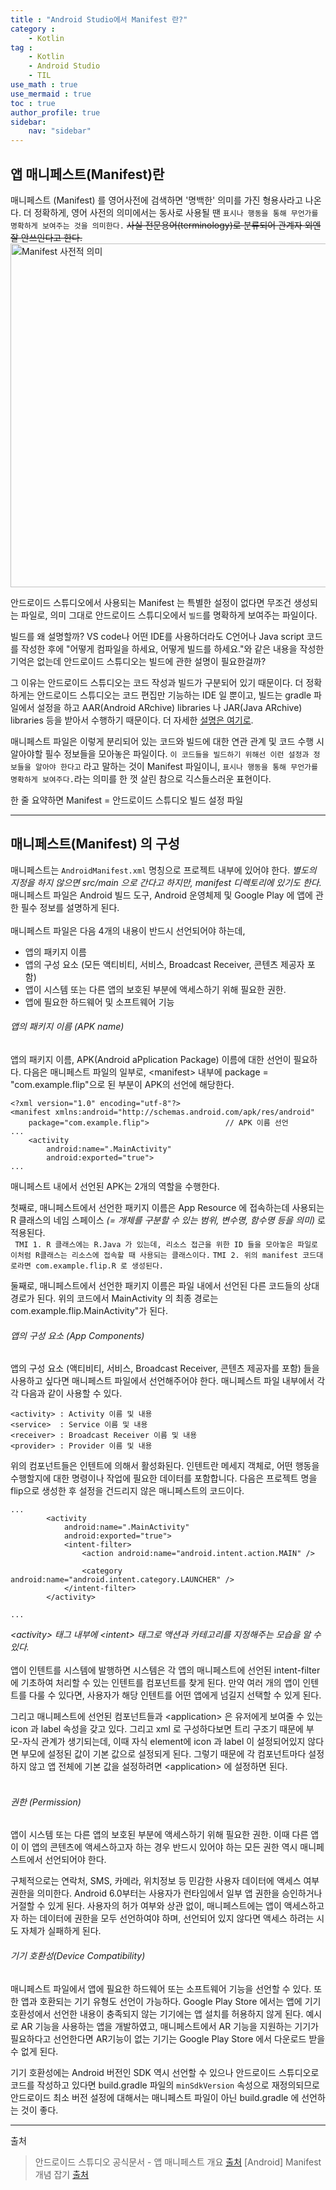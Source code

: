 ```yaml
---
title : "Android Studio에서 Manifest 란?"
category :
    - Kotlin
tag : 
    - Kotlin
    - Android Studio
    - TIL
use_math : true
use_mermaid : true
toc : true
author_profile: true
sidebar:
    nav: "sidebar"
---
```


## 앱 매니페스트(Manifest)란 
매니페스트 (Manifest) 를 영어사전에 검색하면 '명백한' 의미를 가진 형용사라고 나온다. 더 정확하게, 영어 사전의 의미에서는 동사로 사용될 땐 `표시나 행동을 통해 무언가를 명확하게 보여주는 것을 의미한다.` ~~사실 전문용어(terminology)로 분류되어 관계자 외엔 잘 안쓰인다고 한다.~~
<img width="550" alt="Manifest 사전적 의미" src="https://user-images.githubusercontent.com/80164141/125058672-7af5e500-e0e5-11eb-8049-a209cb612a1a.png">  

안드로이드 스튜디오에서 사용되는 Manifest 는 특별한 설정이 없다면 무조건 생성되는 파일로, 의미 그대로 안드로이드 스튜디오에서 `빌드`를 명확하게 보여주는 파일이다.  

빌드를 왜 설명할까? VS code나 어떤 IDE를 사용하더라도 C언어나 Java script 코드를 작성한 후에 "어떻게 컴파일을 하세요, 어떻게 빌드를 하세요."와 같은 내용을 작성한 기억은 없는데 안드로이드 스튜디오는 빌드에 관한 설명이 필요한걸까?  

그 이유는 안드로이드 스튜디오는 코드 작성과 빌드가 구분되어 있기 때문이다. 더 정확하게는 안드로이드 스튜디오는 코드 편집만 기능하는 IDE 일 뿐이고, 빌드는 gradle 파일에서 설정을 하고 AAR(Android ARchive) libraries 나 JAR(Java ARchive) libraries 등을 받아서 수행하기 때문이다. 더 자세한 [설명은 여기로]().  

매니페스트 파일은 이렇게 분리되어 있는 코드와 빌드에 대한 연관 관계 및 코드 수행 시 알아야할 필수 정보들을 모아놓은 파일이다. `이 코드들을 빌드하기 위해선 이런 설정과 정보들을 알아야 한다고` 라고 말하는 것이 Manifest 파일이니, `표시나 행동을 통해 무언가를 명확하게 보여주다.`라는 의미를 한 껏 살린 참으로 긱스들스러운 표현이다.  

한 줄 요약하면 Manifest = 안드로이드 스튜디오 빌드 설정 파일

---
## 매니페스트(Manifest) 의 구성
매니페스트는 `AndroidManifest.xml` 명칭으로 프로젝트 내부에 있어야 한다. _별도의 지정을 하지 않으면 src/main 으로 간다고 하지만, manifest 디렉토리에 있기도 한다._ 매니페스트 파일은 Android 빌드 도구, Android 운영체제 및 Google Play 에 앱에 관한 필수 정보를 설명하게 된다.  
<br/>
매니페스트 파일은 다음 4개의 내용이 반드시 선언되어야 하는데,
* 앱의 패키지 이름  
* 앱의 구성 요소 (모든 액티비티, 서비스, Broadcast Receiver, 콘텐츠 제공자 포함)  
* 앱이 시스템 또는 다른 앱의 보호된 부분에 액세스하기 위해 필요한 권한.  
* 앱에 필요한 하드웨어 및 소프트웨어 기능  

###### 앱의 패키지 이름 (APK name)

앱의 패키지 이름, APK(Android aPplication Package) 이름에 대한 선언이 필요하다.
다음은 매니페스트 파일의 일부로, \<manifest\> 내부에 package = "com.example.flip"으로 된 부분이 APK의 선언에 해당한다.

```
<?xml version="1.0" encoding="utf-8"?>
<manifest xmlns:android="http://schemas.android.com/apk/res/android"
    package="com.example.flip">                 // APK 이름 선언
...
    <activity
        android:name=".MainActivity"
        android:exported="true">
...
```

매니페스트 내에서 선언된 APK는 2개의 역할을 수행한다.  

첫째로, 매니페스트에서 선언한 패키지 이름은 App Resource 에 접속하는데 사용되는 R 클래스의 네임 스페이스 _(= 개체를 구분할 수 있는 범위, 변수명, 함수명 등을 의미)_ 로 적용된다.  
` TMI 1. R 클래스에는 R.Java 가 있는데, 리소스 접근을 위한 ID 들을 모아놓은 파일로 이처럼 R클래스는 리소스에 접속할 때 사용되는 클래스이다.`
` TMI 2. 위의 manifest 코드대로라면 com.example.flip.R 로 생성된다. `

둘째로, 매니페스트에서 선언한 패키지 이름은 파일 내에서 선언된 다른 코드들의 상대경로가 된다. 위의 코드에서 MainActivity 의 최종 경로는 com.example.flip.MainActivity"가 된다.

###### 앱의 구성 요소 (App Components)
앱의 구성 요소 (액티비티, 서비스, Broadcast Receiver, 콘텐츠 제공자를 포함) 들을 사용하고 싶다면 매니페스트 파일에서 선언해주어야 한다. 매니페스트 파일 내부에서 각각 다음과 같이 사용할 수 있다.
```
<activity> : Activity 이름 및 내용
<service>  : Service 이름 및 내용
<receiver> : Broadcast Receiver 이름 및 내용
<provider> : Provider 이름 및 내용
```

위의 컴포넌트들은 인텐트에 의해서 활성화된다. 인텐트란 메세지 객체로, 어떤 행동을 수행할지에 대한 명령이나 작업에 필요한 데이터를 포함합니다. 다음은 프로젝트 명을 flip으로 생성한 후 설정을 건드리지 않은 매니페스트의 코드이다.
```
...
        <activity
            android:name=".MainActivity"
            android:exported="true">
            <intent-filter>
                <action android:name="android.intent.action.MAIN" />

                <category android:name="android.intent.category.LAUNCHER" />
            </intent-filter>
        </activity>
        
...
```
_\<activity\> 태그 내부에 \<intent\> 태그로 액션과 카테고리를 지정해주는 모습을 알 수 있다._  
<br/>
앱이 인텐트를 시스템에 발행하면 시스템은 각 앱의 매니페스트에 선언된 intent-filter 에 기초하여 처리할 수 있는 인텐트를 컴포넌트를 찾게 된다.  만약 여러 개의 앱이 인텐트를 다룰 수 있다면, 사용자가 해당 인텐트를 어떤 앱에게 넘길지 선택할 수 있게 된다.
 
그리고 매니페스트에 선언된 컴포넌트들과 \<application\> 은 유저에게 보여줄 수 있는 icon 과 label 속성을 갖고 있다. 그리고 xml 로 구성하다보면 트리 구조기 때문에 부모-자식 관계가 생기되는데, 이때 자식 element에 icon 과 label 이 설정되어있지 않다면 부모에 설정된 값이 기본 값으로 설정되게 된다. 그렇기 때문에 각 컴포넌트마다 설정하지 않고 앱 전체에 기본 값을 설정하려면 \<application\> 에 설정하면 된다.  
<br/>

###### 권한 (Permission)
앱이 시스템 또는 다른 앱의 보호된 부분에 액세스하기 위해 필요한 권한. 이때 다른 앱이 이 앱의 콘텐츠에 액세스하고자 하는 경우 반드시 있어야 하는 모든 권한 역시 매니페스트에서 선언되어야 한다.  

구체적으로는 연락처, SMS, 카메라, 위치정보 등 민감한 사용자 데이터에 액세스 여부 권한을 의미한다. Android 6.0부터는 사용자가 런타임에서 일부 앱 권한을 승인하거나 거절할 수 있게 된다. 사용자의 허가 여부와 상관 없이, 매니페스트에는 앱이 액세스하고자 하는 데이터에 권한을 모두 선언하여야 하며, 선언되어 있지 않다면 액세스 하려는 시도 자체가 실패하게 된다.
<br/>

###### 기기 호환성(Device Compatibility)
매니페스트 파일에서 앱에 필요한 하드웨어 또는 소프트웨어 기능을 선언할 수 있다. 또한 앱과 호환되는 기기 유형도 선언이 가능하다. Google Play Store 에서는 앱에 기기 호환성에서 선언한 내용이 충족되지 않는 기기에는 앱 설치를 허용하지 않게 된다. 예시로 AR 기능을 사용하는 앱을 개발하였고, 매니페스트에서 AR 기능을 지원하는 기기가 필요하다고 선언한다면 AR기능이 없는 기기는 Google Play Store 에서 다운로드 받을 수 없게 된다.  

기기 호환성에는 Android 버전인 SDK 역시 선언할 수 있으나 안드로이드 스튜디오로 코드를 작성하고 있다면 build.gradle 파일의 `minSdkVersion` 속성으로 재정의되므로 안드로이드 최소 버전 설정에 대해서는 매니페스트 파일이 아닌 build.gradle 에 선언하는 것이 좋다.  

--- 

출처
>안드로이드 스튜디오 공식문서 - 앱 매니페스트 개요 [출처](https://developer.android.com/guide/topics/manifest/manifest-intro?hl=ko)
>[Android] Manifest 개념 잡기 [출처](https://readystory.tistory.com/187?category=861095)
